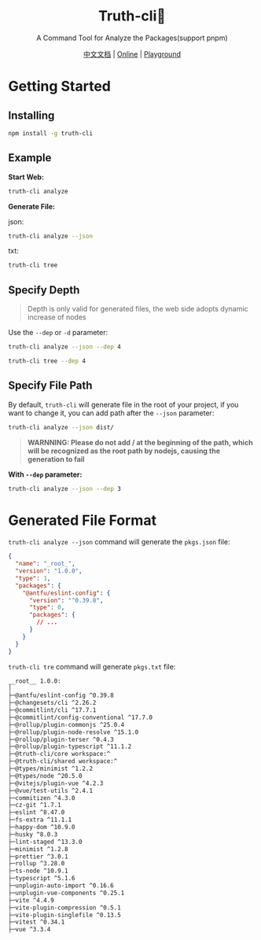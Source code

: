 <h1 align="center">Truth-cli🤩</h1>
<p align="center">A Command Tool for Analyze the Packages(support pnpm)</p>

<p align="center">
	<a href="https://truthrestorer.github.io/truth-cli/">中文文档</a> | <a href="https://truth-cli.vercel.app/">Online</a> | <a href="https://truth-cli-playground.vercel.app">Playground</a>
</p>

# Getting Started

## Installing
```bash
npm install -g truth-cli
```

## Example

**Start Web:**

```bash
truth-cli analyze
```

**Generate File:**

json:

```bash
truth-cli analyze --json
```

txt:

```bash
truth-cli tree
```

## Specify Depth

> Depth is only valid for generated files, the web side adopts dynamic increase of nodes

Use the `--dep` or `-d` parameter:

```bash
truth-cli analyze --json --dep 4
```

```bash
truth-cli tree --dep 4
```

## Specify File Path

By default, `truth-cli` will generate file in the root of your project, if you want to change it, you can add path after the `--json` parameter:

```bash
truth-cli analyze --json dist/
```

> **WARNNING: Please do not add / at the beginning of the path, which will be recognized as the root path by nodejs, causing the generation to fail**

**With `--dep` parameter:**

```bash
truth-cli analyze --json --dep 3
```

# Generated File Format

`truth-cli analyze --json` command will generate the `pkgs.json` file:

```json
{
  "name": "_root_",
  "version": "1.0.0",
  "type": 1,
  "packages": {
    "@antfu/eslint-config": {
      "version": "^0.39.8",
      "type": 0,
      "packages": {
        // ...
      }
    }
  }
}
```

`truth-cli tre` command will generate `pkgs.txt` file:

```txt
__root__ 1.0.0:
│
├─@antfu/eslint-config ^0.39.8
├─@changesets/cli ^2.26.2
├─@commitlint/cli ^17.7.1
├─@commitlint/config-conventional ^17.7.0
├─@rollup/plugin-commonjs ^25.0.4
├─@rollup/plugin-node-resolve ^15.1.0
├─@rollup/plugin-terser ^0.4.3
├─@rollup/plugin-typescript ^11.1.2
├─@truth-cli/core workspace:^
├─@truth-cli/shared workspace:^
├─@types/minimist ^1.2.2
├─@types/node ^20.5.0
├─@vitejs/plugin-vue ^4.2.3
├─@vue/test-utils ^2.4.1
├─commitizen ^4.3.0
├─cz-git ^1.7.1
├─eslint ^8.47.0
├─fs-extra ^11.1.1
├─happy-dom ^10.9.0
├─husky ^8.0.3
├─lint-staged ^13.3.0
├─minimist ^1.2.8
├─prettier ^3.0.1
├─rollup ^3.28.0
├─ts-node ^10.9.1
├─typescript ^5.1.6
├─unplugin-auto-import ^0.16.6
├─unplugin-vue-components ^0.25.1
├─vite ^4.4.9
├─vite-plugin-compression ^0.5.1
├─vite-plugin-singlefile ^0.13.5
├─vitest ^0.34.1
├─vue ^3.3.4
```